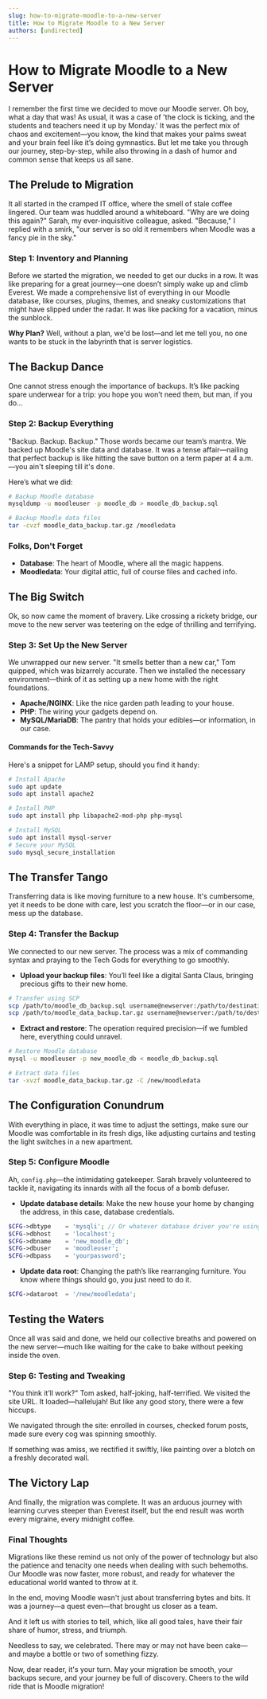 ```yaml
---
slug: how-to-migrate-moodle-to-a-new-server
title: How to Migrate Moodle to a New Server
authors: [undirected]
---
```



# How to Migrate Moodle to a New Server

I remember the first time we decided to move our Moodle server. Oh boy, what a day that was! As usual, it was a case of 'the clock is ticking, and the students and teachers need it up by Monday.' It was the perfect mix of chaos and excitement—you know, the kind that makes your palms sweat and your brain feel like it’s doing gymnastics. But let me take you through our journey, step-by-step, while also throwing in a dash of humor and common sense that keeps us all sane.

## The Prelude to Migration

It all started in the cramped IT office, where the smell of stale coffee lingered. Our team was huddled around a whiteboard. "Why are we doing this again?" Sarah, my ever-inquisitive colleague, asked. "Because," I replied with a smirk, "our server is so old it remembers when Moodle was a fancy pie in the sky."

### Step 1: Inventory and Planning

Before we started the migration, we needed to get our ducks in a row. It was like preparing for a great journey—one doesn’t simply wake up and climb Everest. We made a comprehensive list of everything in our Moodle database, like courses, plugins, themes, and sneaky customizations that might have slipped under the radar. It was like packing for a vacation, minus the sunblock.

**Why Plan?** Well, without a plan, we'd be lost—and let me tell you, no one wants to be stuck in the labyrinth that is server logistics.

## The Backup Dance

One cannot stress enough the importance of backups. It’s like packing spare underwear for a trip: you hope you won’t need them, but man, if you do…

### Step 2: Backup Everything

"Backup. Backup. Backup." Those words became our team’s mantra. We backed up Moodle's site data and database. It was a tense affair—nailing that perfect backup is like hitting the save button on a term paper at 4 a.m.—you ain't sleeping till it's done.

Here’s what we did:

```bash
# Backup Moodle database
mysqldump -u moodleuser -p moodle_db > moodle_db_backup.sql

# Backup Moodle data files
tar -cvzf moodle_data_backup.tar.gz /moodledata
```

### Folks, Don't Forget

- **Database**: The heart of Moodle, where all the magic happens.
- **Moodledata**: Your digital attic, full of course files and cached info.

## The Big Switch

Ok, so now came the moment of bravery. Like crossing a rickety bridge, our move to the new server was teetering on the edge of thrilling and terrifying.

### Step 3: Set Up the New Server

We unwrapped our new server. "It smells better than a new car," Tom quipped, which was bizarrely accurate. Then we installed the necessary environment—think of it as setting up a new home with the right foundations.

- **Apache/NGINX**: Like the nice garden path leading to your house.
- **PHP**: The wiring your gadgets depend on.
- **MySQL/MariaDB**: The pantry that holds your edibles—or information, in our case.

#### Commands for the Tech-Savvy

Here's a snippet for LAMP setup, should you find it handy:

```bash
# Install Apache
sudo apt update
sudo apt install apache2

# Install PHP
sudo apt install php libapache2-mod-php php-mysql

# Install MySQL
sudo apt install mysql-server
# Secure your MySQL
sudo mysql_secure_installation
```

## The Transfer Tango

Transferring data is like moving furniture to a new house. It's cumbersome, yet it needs to be done with care, lest you scratch the floor—or in our case, mess up the database.

### Step 4: Transfer the Backup

We connected to our new server. The process was a mix of commanding syntax and praying to the Tech Gods for everything to go smoothly.

- **Upload your backup files**: You’ll feel like a digital Santa Claus, bringing precious gifts to their new home.
  
```bash
# Transfer using SCP
scp /path/to/moodle_db_backup.sql username@newserver:/path/to/destination
scp /path/to/moodle_data_backup.tar.gz username@newserver:/path/to/destination
```

- **Extract and restore**: The operation required precision—if we fumbled here, everything could unravel.

```bash
# Restore Moodle database
mysql -u moodleuser -p new_moodle_db < moodle_db_backup.sql

# Extract data files
tar -xvzf moodle_data_backup.tar.gz -C /new/moodledata
```

## The Configuration Conundrum

With everything in place, it was time to adjust the settings, make sure our Moodle was comfortable in its fresh digs, like adjusting curtains and testing the light switches in a new apartment.

### Step 5: Configure Moodle

Ah, `config.php`—the intimidating gatekeeper. Sarah bravely volunteered to tackle it, navigating its innards with all the focus of a bomb defuser. 

- **Update database details**: Make the new house your home by changing the address, in this case, database credentials.
  
```php
$CFG->dbtype    = 'mysqli'; // Or whatever database driver you're using
$CFG->dbhost    = 'localhost';
$CFG->dbname    = 'new_moodle_db';
$CFG->dbuser    = 'moodleuser';
$CFG->dbpass    = 'yourpassword';
```

- **Update data root**: Changing the path’s like rearranging furniture. You know where things should go, you just need to do it.

```php
$CFG->dataroot  = '/new/moodledata';
```

## Testing the Waters

Once all was said and done, we held our collective breaths and powered on the new server—much like waiting for the cake to bake without peeking inside the oven.

### Step 6: Testing and Tweaking

"You think it’ll work?" Tom asked, half-joking, half-terrified. We visited the site URL. It loaded—hallelujah! But like any good story, there were a few hiccups. 

We navigated through the site: enrolled in courses, checked forum posts, made sure every cog was spinning smoothly.

If something was amiss, we rectified it swiftly, like painting over a blotch on a freshly decorated wall.

## The Victory Lap

And finally, the migration was complete. It was an arduous journey with learning curves steeper than Everest itself, but the end result was worth every migraine, every midnight coffee.

### Final Thoughts

Migrations like these remind us not only of the power of technology but also the patience and tenacity one needs when dealing with such behemoths. Our Moodle was now faster, more robust, and ready for whatever the educational world wanted to throw at it.

In the end, moving Moodle wasn't just about transferring bytes and bits. It was a journey—a quest even—that brought us closer as a team.

And it left us with stories to tell, which, like all good tales, have their fair share of humor, stress, and triumph.

Needless to say, we celebrated. There may or may not have been cake—and maybe a bottle or two of something fizzy.

Now, dear reader, it's your turn. May your migration be smooth, your backups secure, and your journey be full of discovery. Cheers to the wild ride that is Moodle migration!